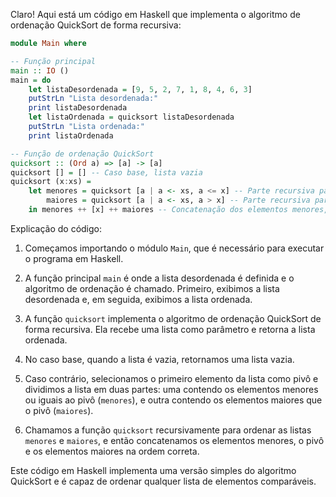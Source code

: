Claro! Aqui está um código em Haskell que implementa o algoritmo de ordenação QuickSort de forma recursiva:

```haskell
module Main where

-- Função principal
main :: IO ()
main = do
    let listaDesordenada = [9, 5, 2, 7, 1, 8, 4, 6, 3]
    putStrLn "Lista desordenada:"
    print listaDesordenada
    let listaOrdenada = quicksort listaDesordenada
    putStrLn "Lista ordenada:"
    print listaOrdenada

-- Função de ordenação QuickSort
quicksort :: (Ord a) => [a] -> [a]
quicksort [] = [] -- Caso base, lista vazia
quicksort (x:xs) =
    let menores = quicksort [a | a <- xs, a <= x] -- Parte recursiva para os elementos menores
        maiores = quicksort [a | a <- xs, a > x] -- Parte recursiva para os elementos maiores
    in menores ++ [x] ++ maiores -- Concatenação dos elementos menores, pivô e elementos maiores
```

Explicação do código:

1. Começamos importando o módulo `Main`, que é necessário para executar o programa em Haskell.

2. A função principal `main` é onde a lista desordenada é definida e o algoritmo de ordenação é chamado. Primeiro, exibimos a lista desordenada e, em seguida, exibimos a lista ordenada.

3. A função `quicksort` implementa o algoritmo de ordenação QuickSort de forma recursiva. Ela recebe uma lista como parâmetro e retorna a lista ordenada. 

4. No caso base, quando a lista é vazia, retornamos uma lista vazia.

5. Caso contrário, selecionamos o primeiro elemento da lista como pivô e dividimos a lista em duas partes: uma contendo os elementos menores ou iguais ao pivô (`menores`), e outra contendo os elementos maiores que o pivô (`maiores`).

6. Chamamos a função `quicksort` recursivamente para ordenar as listas `menores` e `maiores`, e então concatenamos os elementos menores, o pivô e os elementos maiores na ordem correta.

Este código em Haskell implementa uma versão simples do algoritmo QuickSort e é capaz de ordenar qualquer lista de elementos comparáveis.